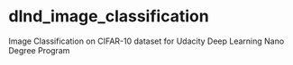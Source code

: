 # dlnd_image_classification
Image Classification on CIFAR-10 dataset for Udacity Deep Learning Nano Degree Program
